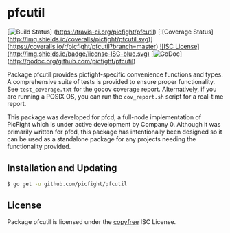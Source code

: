 pfcutil
=======

[![Build Status](http://img.shields.io/travis/picfight/pfcutil.svg)]
(https://travis-ci.org/picfight/pfcutil) [![Coverage Status]
(http://img.shields.io/coveralls/picfight/pfcutil.svg)]
(https://coveralls.io/r/picfight/pfcutil?branch=master) [![ISC License]
(http://img.shields.io/badge/license-ISC-blue.svg)](http://copyfree.org)
[![GoDoc](http://img.shields.io/badge/godoc-reference-blue.svg)]
(http://godoc.org/github.com/picfight/pfcutil)

Package pfcutil provides picfight-specific convenience functions and types.
A comprehensive suite of tests is provided to ensure proper functionality.  See
`test_coverage.txt` for the gocov coverage report.  Alternatively, if you are
running a POSIX OS, you can run the `cov_report.sh` script for a real-time
report.

This package was developed for pfcd, a full-node implementation of PicFight which
is under active development by Company 0.  Although it was primarily written for
pfcd, this package has intentionally been designed so it can be used as a
standalone package for any projects needing the functionality provided.

## Installation and Updating

```bash
$ go get -u github.com/picfight/pfcutil
```

## License

Package pfcutil is licensed under the [copyfree](http://copyfree.org) ISC
License.
